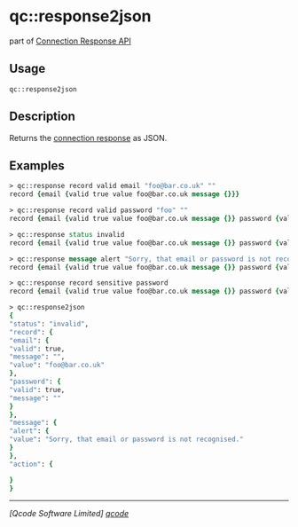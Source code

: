 qc::response2json
===========

part of [Connection Response API](../response_api.md)

Usage
-----
`qc::response2json`

Description
-----------
Returns the [connection response](../connection-response.md) as JSON.
 

Examples
--------
```tcl
> qc::response record valid email "foo@bar.co.uk" ""
record {email {valid true value foo@bar.co.uk message {}}}

> qc::response record valid password "foo" ""
record {email {valid true value foo@bar.co.uk message {}} password {valid true value {foo} message {}}}

> qc::response status invalid
record {email {valid true value foo@bar.co.uk message {}} password {valid true value {} message {}}} status invalid

> qc::response message alert "Sorry, that email or password is not recognised."
record {email {valid true value foo@bar.co.uk message {}} password {valid true value {} message {}}} status invalid message {alert {value {Sorry, that email or password is not recognised.}}}

> qc::response record sensitive password
record {email {valid true value foo@bar.co.uk message {}} password {valid true value {} message {} sensitive true}} status invalid message {alert {value {Sorry, that email or password is not recognised.}}}

> qc::response2json
{
"status": "invalid",
"record": {
"email": {
"valid": true,
"message": "",
"value": "foo@bar.co.uk"
},
"password": {
"valid": true,
"message": ""
}
},
"message": {
"alert": {
"value": "Sorry, that email or password is not recognised."
}
},
"action": {

}
}
```

----------------------------------
*[Qcode Software Limited] [qcode]*

[qcode]: http://www.qcode.co.uk "Qcode Software"
